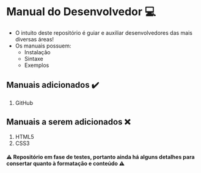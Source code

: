 # Manual do Desenvolvedor :computer:

* O intuito deste repositório é guiar e auxiliar desenvolvedores das mais diversas áreas! 
* Os manuais possuem:
  - Instalação
  - Sintaxe
  - Exemplos

## Manuais adicionados :heavy_check_mark:

1. GitHub

## Manuais a serem adicionados :x:

1. HTML5
2. CSS3

#### :warning: Repositório em fase de testes, portanto ainda há alguns detalhes para consertar quanto à formatação e conteúdo :warning:

